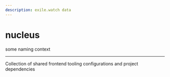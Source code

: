 ```yaml
---
description: exile.watch data
---
```


# nucleus

some naming context

***

Collection of shared frontend tooling configurations and project dependencies
